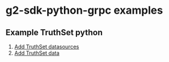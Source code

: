 # g2-sdk-python-grpc examples

## Example TruthSet python

1. [Add TruthSet datasources](../examples/misc/add_truth_set_datasources.py)
1. [Add TruthSet data](../examples/misc/add_truth_set_data.py)

